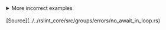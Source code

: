 <!--
 generated docs file, do not edit by hand, see xtask/docgen 
-->

<br><details>
 <summary> More incorrect examples </summary>

```js
async function foo() {
    const res = [];
    for(var i = 1; i < 20; i++) {
        res.push(await i);
    }
}
```

```js
async () => {
    while(true) {
        await i;
    }
}
```
</details><br>[Source](../../rslint_core/src/groups/errors/no_await_in_loop.rs)
